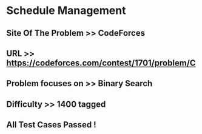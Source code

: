 #   Schedule Management

## Site Of The Problem >> CodeForces

## URL >> https://codeforces.com/contest/1701/problem/C

## Problem focuses on >> Binary Search

## Difficulty >> 1400 tagged

## All Test Cases Passed !


